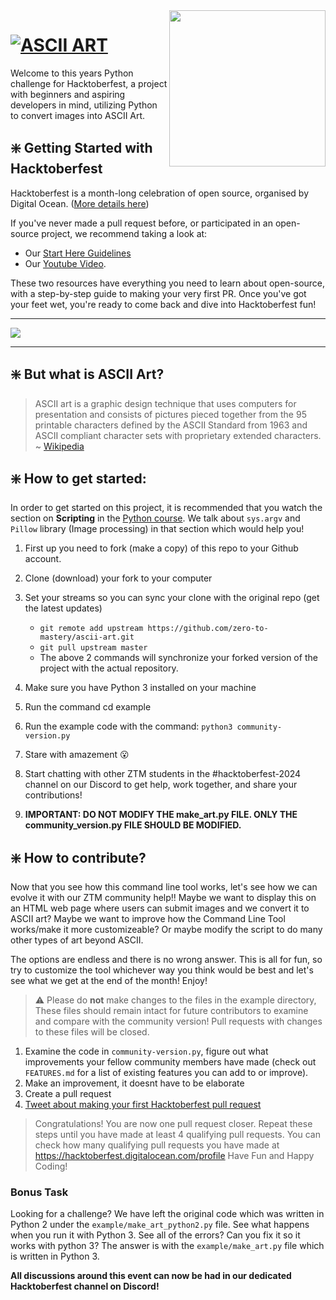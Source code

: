 <img src="https://raw.githubusercontent.com/dawsonbooth/ascii-art/master/logo.png" width="250" align="right"/>

# [![ASCII ART](https://img.shields.io/badge/PYTHON%20PROJECT-ASCII%20ART-blue?style=for-the-badge&logo=Python)](https://github.com/zero-to-mastery/ascii-art)

Welcome to this years Python challenge for Hacktoberfest, a project with beginners and aspiring developers in mind, utilizing Python to convert images into ASCII Art.

## ❇️ Getting Started with Hacktoberfest

Hacktoberfest is a month-long celebration of open source, organised by Digital Ocean. ([More details here](https://github.com/zero-to-mastery/Hacktoberfest-2024/blob/master/README.md))

If you've never made a pull request before, or participated in an open-source project, we recommend taking a look at:

- Our [Start Here Guidelines](https://github.com/zero-to-mastery/start-here-guidelines)
- Our [Youtube Video](https://www.youtube.com/watch?v=uQLNFRviB6Q).

These two resources have everything you need to learn about open-source, with a step-by-step guide to making your very first PR. Once you've got your feet wet, you're ready to come back and dive into Hacktoberfest fun!

---

<img src="https://images.ctfassets.net/aq13lwl6616q/51gDR7DozuNea9fltdgHIc/0c8577f24eaa1b33c40656a522f2d1db/hacktoberfest_discord_banner.png?h=250" align="center" />

---

## ❇️ But what is ASCII Art?

> ASCII art is a graphic design technique that uses computers for presentation and consists of pictures pieced together from the 95 printable characters defined by the ASCII Standard from 1963 and ASCII compliant character sets with proprietary extended characters.
> ~ [Wikipedia](https://en.wikipedia.org/wiki/ASCII_art)

## ❇️ How to get started:

In order to get started on this project, it is recommended that you watch the section on **Scripting** in the [Python course](https://zerotomastery.io/courses/learn-python/?utm_source=github&utm_campaign=ascii-art-hf24). We talk about `sys.argv` and `Pillow` library (Image processing) in that section which would help you!

1. First up you need to fork (make a copy) of this repo to your Github account.
2. Clone (download) your fork to your computer
3. Set your streams so you can sync your clone with the original repo (get the latest updates)

   - `git remote add upstream https://github.com/zero-to-mastery/ascii-art.git`
   - `git pull upstream master`
   - The above 2 commands will synchronize your forked version of the project with the actual repository.

4. Make sure you have Python 3 installed on your machine
5. Run the command cd example
6. Run the example code with the command: `python3 community-version.py`
7. Stare with amazement 😮
8. Start chatting with other ZTM students in the #hacktoberfest-2024 channel on our Discord to get help, work together, and share your contributions!
9. **IMPORTANT: DO NOT MODIFY THE make_art.py FILE. ONLY THE community_version.py FILE SHOULD BE MODIFIED.**

## ❇️ How to contribute?

Now that you see how this command line tool works, let's see how we can evolve it with our ZTM community help!! Maybe we want to display this on an HTML web page where users can submit images and we convert it to ASCII art? Maybe we want to improve how the Command Line Tool works/make it more customizeable? Or maybe modify the script to do many other types of art beyond ASCII.

The options are endless and there is no wrong answer. This is all for fun, so try to customize the tool whichever way you think would be best and let's see what we get at the end of the month! Enjoy!

> ⚠ Please do **not** make changes to the files in the example directory, These files should remain intact for future contributors to examine and compare with the community version! Pull requests with changes to these files will be closed.

1. Examine the code in `community-version.py`, figure out what improvements your fellow community members have made (check out `FEATURES.md` for a list of existing features you can add to or improve).
2. Make an improvement, it doesnt have to be elaborate
3. Create a pull request
4. [Tweet about making your first Hacktoberfest pull request](https://ctt.ac/36L1C)

> Congratulations! You are now one pull request closer. Repeat these steps until you have made at least 4 qualifying pull requests. You can check how many qualifying pull requests you have made at <https://hacktoberfest.digitalocean.com/profile> Have Fun and Happy Coding!

### Bonus Task

Looking for a challenge?
We have left the original code which was written in Python 2 under the `example/make_art_python2.py` file. See what happens when you run it with Python 3. See all of the errors? Can you fix it so it works with python 3? The answer is with the `example/make_art.py` file which is written in Python 3.

**All discussions around this event can now be had in our dedicated Hacktoberfest channel on Discord!**

